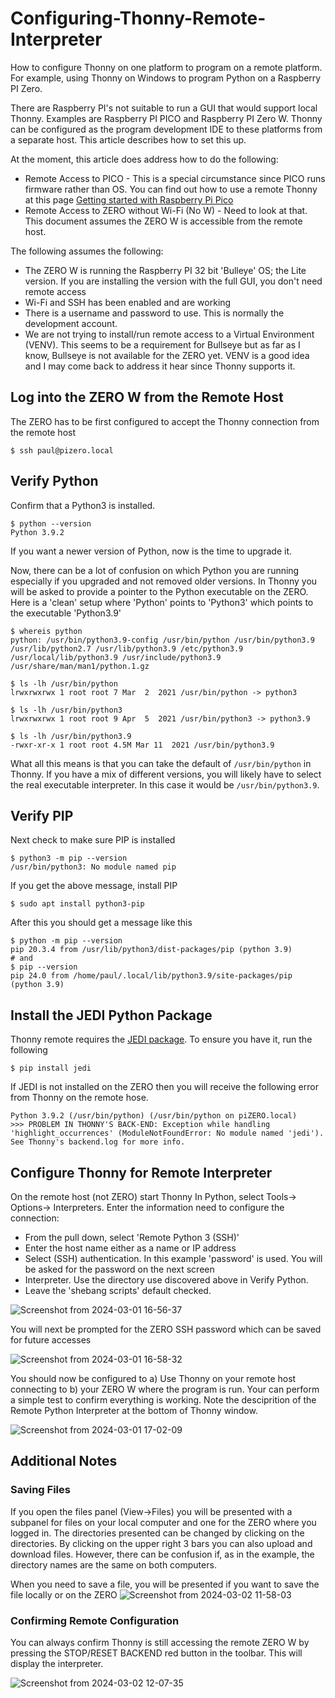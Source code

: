# Configuring-Thonny-Remote-Interpreter
How to configure Thonny on one platform to program on a remote platform. For example, using Thonny on Windows to program Python on a Raspberry PI Zero.

There are Raspberry PI's not suitable to run a GUI that would support local Thonny. Examples are Raspberry PI PICO and Raspberry PI Zero W. Thonny can be configured as the program development IDE to these platforms from a separate host. This article describes how to set this up.

At the moment, this article does address how to do the following:

- Remote Access to PICO - This is a special circumstance since PICO runs firmware rather than OS. You can find out how to use a remote Thonny at this page [Getting started with Raspberry Pi Pico](https://projects.raspberrypi.org/en/projects/getting-started-with-the-pico/2)
- Remote Access to ZERO without Wi-Fi (No W) - Need to look at that. This document assumes the ZERO W is accessible from the remote host.

The following assumes the following:

- The ZERO W is running the Raspberry PI 32 bit 'Bulleye' OS; the Lite version. If you are installing the version with the full GUI, you don't need remote access
- Wi-Fi and SSH has been enabled and are working
- There is a username and password to use. This is normally the development account.
- We are not trying to install/run remote access to a Virtual Environment (VENV). This seems to be a requirement for Bullseye but as far as I know, Bullseye is not available for the ZERO yet. VENV is a good idea and I may come back to address it hear since Thonny supports it.

## Log into the ZERO W from the Remote Host
The ZERO has to be first configured to accept the Thonny connection from the remote host
```
$ ssh paul@pizero.local
```

## Verify Python

Confirm that a Python3 is installed.
```
$ python --version
Python 3.9.2
```
If you want a newer version of Python, now is the time to upgrade it.

Now, there can be a lot of confusion on which Python you are running especially if you upgraded and not removed older versions. In Thonny you will be asked to provide a pointer to the Python executable on the ZERO. Here is a 'clean' setup where 'Python' points to 'Python3' which points to the executable 'Python3.9'
```
$ whereis python
python: /usr/bin/python3.9-config /usr/bin/python /usr/bin/python3.9 /usr/lib/python2.7 /usr/lib/python3.9 /etc/python3.9 /usr/local/lib/python3.9 /usr/include/python3.9 /usr/share/man/man1/python.1.gz

$ ls -lh /usr/bin/python
lrwxrwxrwx 1 root root 7 Mar  2  2021 /usr/bin/python -> python3

$ ls -lh /usr/bin/python3
lrwxrwxrwx 1 root root 9 Apr  5  2021 /usr/bin/python3 -> python3.9

$ ls -lh /usr/bin/python3.9
-rwxr-xr-x 1 root root 4.5M Mar 11  2021 /usr/bin/python3.9
```
What all this means is that you can take the default of `/usr/bin/python` in Thonny. If you have a mix of different versions, you will likely have to select the real executable interpreter. In this case it would be `/usr/bin/python3.9`.

## Verify PIP
Next check to make sure PIP is installed
```
$ python3 -m pip --version
/usr/bin/python3: No module named pip
```
If you get the above message, install PIP
```
$ sudo apt install python3-pip
```
After this you should get a message like this
```
$ python -m pip --version
pip 20.3.4 from /usr/lib/python3/dist-packages/pip (python 3.9)
# and
$ pip --version
pip 24.0 from /home/paul/.local/lib/python3.9/site-packages/pip (python 3.9)
```
## Install the JEDI Python Package
Thonny remote requires the [JEDI package](https://jedi.readthedocs.io/en/latest/). To ensure you have it, run the following
```
$ pip install jedi
```
If JEDI is not installed on the ZERO then you will receive the following error from Thonny on the remote hose.
```
Python 3.9.2 (/usr/bin/python) (/usr/bin/python on piZERO.local)
>>> PROBLEM IN THONNY'S BACK-END: Exception while handling 'highlight_occurrences' (ModuleNotFoundError: No module named 'jedi').
See Thonny's backend.log for more info.
```
## Configure Thonny for Remote Interpreter 
On the remote host (not ZERO) start Thonny
In Python, select Tools-> Options-> Interpreters. Enter the information need to configure the connection:
- From the pull down, select 'Remote Python 3 (SSH)'
- Enter the host name either as a name or IP address
- Select (SSH) authentication. In this example 'password' is used. You will be asked for the password on the next screen
- Interpreter. Use the directory use discovered above in Verify Python.
- Leave the 'shebang scripts' default checked.

![Screenshot from 2024-03-01 16-56-37](https://github.com/DS256/Configuring-Thonny-Remote-Interpreter/assets/32932990/e1bd2de3-e64d-4f05-91be-906495d611b0)

You will next be prompted for the ZERO SSH password which can be saved for future accesses

![Screenshot from 2024-03-01 16-58-32](https://github.com/DS256/Configuring-Thonny-Remote-Interpreter/assets/32932990/60aabeb7-c0b9-4da1-8974-0ec9a49f92fd)

You should now be configured to a) Use Thonny on your remote host connecting to b) your ZERO W where the program is run. Your can perform a simple test to confirm everything is working. Note the desciprition of the Remote Python Interpreter at the bottom of Thonny window.

![Screenshot from 2024-03-01 17-02-09](https://github.com/DS256/Configuring-Thonny-Remote-Interpreter/assets/32932990/fb263d22-b1f5-40f3-8bdf-527ca1848555)

## Additional Notes
### Saving Files
If you open the files panel (View->Files) you will be presented with a subpanel for files on your local computer and one for the ZERO where you logged in. The directories presented can be changed by clicking on the directories. By clicking on the upper right 3 bars you can also upload and download files. However, there can be confusion if, as in the example, the directory names are the same on both computers.

When you need to save a file, you will be presented if you want to save the file locally or on the ZERO
![Screenshot from 2024-03-02 11-58-03](https://github.com/DS256/Configuring-Thonny-Remote-Interpreter/assets/32932990/f39e6525-47ee-48a5-aaaa-9eeb2cc43a28)

### Confirming Remote Configuration
You can always confirm Thonny is still accessing the remote ZERO W by pressing the STOP/RESET BACKEND red button in the toolbar. This will display the interpreter.

![Screenshot from 2024-03-02 12-07-35](https://github.com/DS256/Configuring-Thonny-Remote-Interpreter/assets/32932990/96d7c768-6d00-4535-a1c0-39b0cf9bc9c5)




